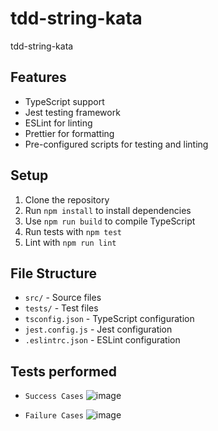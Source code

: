 # tdd-string-kata
tdd-string-kata

## Features
- TypeScript support
- Jest testing framework
- ESLint for linting
- Prettier for formatting
- Pre-configured scripts for testing and linting

## Setup
1. Clone the repository
2. Run `npm install` to install dependencies
3. Use `npm run build` to compile TypeScript
4. Run tests with `npm test`
5. Lint with `npm run lint`

## File Structure
- `src/` - Source files
- `tests/` - Test files
- `tsconfig.json` - TypeScript configuration
- `jest.config.js` - Jest configuration
- `.eslintrc.json` - ESLint configuration

## Tests performed
- `Success Cases`
![image](https://github.com/user-attachments/assets/ea901cfb-f380-4656-b7cc-93869d1dc48d)

- `Failure Cases`
![image](https://github.com/user-attachments/assets/4cf27a39-3abf-49d4-af35-4e4b2c503612)
